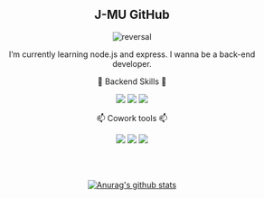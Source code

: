 <div align="center">

## J-MU GitHub 

![reversal](https://capsule-render.vercel.app/api?type=Waving&height=200&color=0:42a1f8,100:b79dfa&text=GitHub%20of%20J-MU&fontSize=45&fontColor=FFFFFF)


  I’m currently learning node.js and express. I wanna be a back-end developer.
 

:hammer: Backend Skills :hammer:

<img src="https://img.shields.io/badge/Node.js-339933?style=flat-square&logo=Node.js&logoColor=green"/> <img src="https://img.shields.io/badge/Javascript-F7DF1E?style=flat-square&logo=javascript&logoColor=white"/> <img src="https://img.shields.io/badge/MySQL-4479A1?style=flat-square&logo=MySQL&logoColor=black"/>

:mailbox: Cowork tools :mailbox:

<img src="https://img.shields.io/badge/Notion-FFFFFF?style=flat-square&logo=Notion&logoColor=black"/>
<img src="https://img.shields.io/badge/Discord-5865F2?style=flat-square&logo=Discord&logoColor=white"/>
<img src="https://img.shields.io/badge/GitHub-181717?style=flat-square&logo=Discord&logoColor=white"/>


</br></br>

[![Anurag's github stats](https://github-readme-stats.vercel.app/api?username=J-MU&show_icons=true&theme=cobalt)](https://github.com/J-MU/github-readme-stats)



</div>

